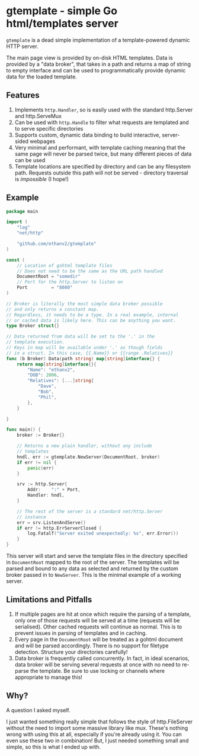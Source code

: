 # gtemplate - simple Go html/templates server

``gtemplate`` is a dead simple implementation of a template-powered dynamic HTTP server.

The main page view is provided by on-disk HTML templates. Data is provided by a "data broker", that takes in a path and returns a map of string to empty interface and can be used to programmatically provide dynamic data for the loaded template.

## Features

1. Implements ``http.Handler``, so is easily used with the standard http.Server and http.ServeMux
1. Can be used with ``http.Handle`` to filter what requests are templated and to serve specific directories
1. Supports custom, dynamic data binding to build interactive, server-sided webpages
1. Very minimal and performant, with template caching meaning that the same page will never be parsed twice, but many different pieces of data can be used
1. Template locations are specified by directory and can be any filesystem path. Requests outside this path will not be served - directory traversal is *impossible* (I hope!)

## Example

```go
package main

import (
	"log"
	"net/http"

	"github.com/ethanv2/gtemplate"
)

const (
	// Location of gohtml template files
	// Does not need to be the same as the URL path handled
	DocumentRoot = "somedir"
	// Port for the http.Server to listen on
	Port         = "8080"
)

// Broker is literally the most simple data broker possible
// and only returns a constant map.
// Regardless, it needs to be a type. In a real example, internal
// or cached data is likely here. This can be anything you want.
type Broker struct{}

// Data returned from data will be set to the '.' in the
// template execution.
// Keys in map will be available under '.' as though fields
// in a struct. In this case, {{.Name}} or {{range .Relatives}}
func (b Broker) Data(path string) map[string]interface{} {
	return map[string]interface{}{
		"Name": "ethanv2",
		"DOB": 2006,
		"Relatives": [...]string{
			"Dave",
			"Bob",
			"Phil",
		},
	}

}

func main() {
	broker := Broker{}

	// Returns a new plain handler, without any include
	// templates
	hndl, err := gtemplate.NewServer(DocumentRoot, broker)
	if err != nil {
		panic(err)
	}

	srv := http.Server{
		Addr:    ":" + Port,
		Handler: hndl,
	}

	// The rest of the server is a standard net/http.Server
	// instance
	err = srv.ListenAndServe()
	if err != http.ErrServerClosed {
		log.Fatalf("Server exited unexpectedly: %s", err.Error())
	}
}
```

This server will start and serve the template files in the directory specified in ``DocumentRoot`` mapped to the root of the server. The templates will be parsed and bound to any data as selected and returned by the custom broker passed in to ``NewServer``. This is the minimal example of a working server.

## Limitations and Pitfalls

1. If multiple pages are hit at once which require the parsing of a template, only one of those requests will be served at a time (requests will be serialised). Other cached requests will continue as normal. This is to prevent issues in parsing of templates and in caching.
1. Every page in the ``DocumentRoot`` will be treated as a gohtml document and will be parsed accordingly. There is no support for filetype detection. Structure your directories carefully!
1. Data broker is frequently called concurrently. In fact, in ideal scenarios, data broker will be serving several requests at once with no need to re-parse the template. Be sure to use locking or channels where appropriate to manage this!

## Why?

A question I asked myself.

I just wanted something really simple that follows the style of http.FileServer without the need to import some massive library like mux. These's nothing wrong with using this at all, especially if you're already using it. You can even use these two in combination! But, I just needed something small and simple, so this is what I ended up with.
